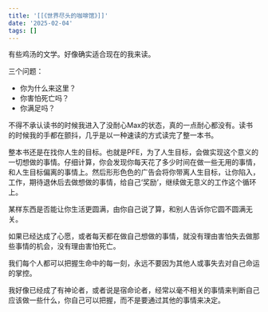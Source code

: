 ```yaml
---
title: '[[《世界尽头的咖啡馆》]]'
date: '2025-02-04'
tags: []
---
```

有些鸡汤的文学。好像确实适合现在的我来读。

三个问题：
- 你为什么来这里？
- 你害怕死亡吗？
- 你满足吗？

不得不承认读书的时候我进入了没耐心Max的状态，真的一点耐心都没有。读书的时候我的手都在颤抖，几乎是以一种速读的方式读完了整一本书。

整本书还是在找你人生的目标。也就是PFE，为了人生目标，会做实现这个意义的一切想做的事情。仔细计算，你会发现你每天花了多少时间在做一些无用的事情，和人生目标偏离的事情上。然后形形色色的广告会将你带离人生目标，让你陷入，工作，期待退休后去做想做的事情，给自己‘奖励’，继续做无意义的工作这个循环上。

某样东西是否能让你生活更圆满，由你自己说了算，和别人告诉你它圆不圆满无关。

如果已经达成了心愿，或者每天都在做自己想做的事情，就没有理由害怕失去做那些事情的机会，没有理由害怕死亡。

我们每个人都可以把握生命中的每一刻，永远不要因为其他人或事失去对自己命运的掌控。

我好像已经成了有神论者，或者说是宿命论者，经常以毫不相关的事情来判断自己应该做一些什么，你自己可以把握，而不是要通过其他的事情来决定。
